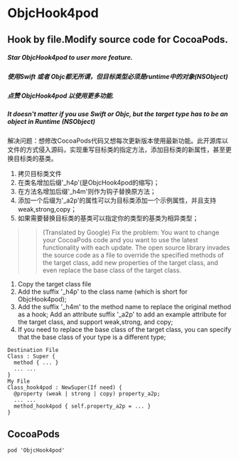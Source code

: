 # ObjcHook4pod
## Hook by file.Modify source code for CocoaPods. 
##### Star ObjcHook4pod to user more feature.
##### 使用Swift 或者 Objc都无所谓，但目标类型必须是runtime中的对象(NSObject)
##### 点赞 ObjcHook4pod 以使用更多功能.
##### It doesn't matter if you use Swift or Objc, but the target type has to be an object in Runtime (NSObject)


####
解决问题：想修改CocoaPods代码又想每次更新版本使用最新功能。此开源库以文件的方式侵入源码，实现重写目标类的指定方法，添加目标类的新属性，甚至更换目标类的基类。
1. 拷贝目标类文件
2. 在类名增加后缀'_h4p'(是ObjcHook4pod的缩写)；
3. 在方法名增加后缀'_h4m'则作为钩子替换原方法；
4. 添加一个后缀为'_a2p'的属性可以为目标类添加一个示例属性，并且支持weak,strong,copy；
5. 如果需要替换目标类的基类可以指定你的类型的基类为相异类型；
>> (Translated by Google)
Fix the problem: You want to change your CocoaPods code and you want to use the latest functionality with each update. The open source library invades the source code as a file to override the specified methods of the target class, add new properties of the target class, and even replace the base class of the target class.
1. Copy the target class file
2. Add the suffix '_h4p' to the class name (which is short for ObjcHook4pod);
3. Add the suffix '_h4m' to the method name to replace the original method as a hook;
Add an attribute suffix '_a2p' to add an example attribute for the target class, and support weak,strong, and copy;
5. If you need to replace the base class of the target class, you can specify that the base class of your type is a different type;

```  
Destination File
Class : Super {
  method { ... }
  ... ...
}
My File
Class_hook4pod : NewSuper(If need) {
  @property (weak | strong | copy) property_a2p;
  ... ...
  method_hook4pod { self.property_a2p = ... }
}
```
## CocoaPods
```
pod 'ObjcHook4pod'
```

